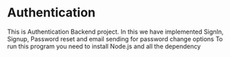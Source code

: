 # Authentication
This is Authentication Backend project. In this we have implemented SignIn, Signup, Password reset and email sending for password change options
To run this program you need to install Node.js and all the dependency
